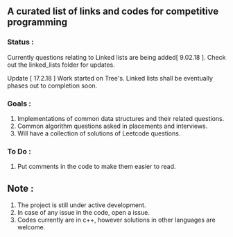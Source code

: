 ## A curated list of links and codes for competitive programming

### Status :
Currently questions relating to Linked lists are being added[ 9.02.18 ]. Check out the linked_lists folder for updates.

Update [ 17.2.18 ] Work started on Tree's. Linked lists shall be eventually phases out to completion soon.
### Goals :
1. Implementations of common data structures and their related questions.
2. Common algorithm questions asked in placements and interviews.
2. Will have a collection of solutions of Leetcode questions.

### To Do :
1. Put comments in the code to make them easier to read.

## Note :
1. The project is still under active development.
2. In case of any issue in the code, open a issue.
3. Codes currently are in c++, however solutions in other languages are welcome.
